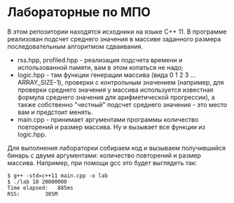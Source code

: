 # Лабораторные по МПО

В этом репозитории находятся исходники на языке C++ 11. В программе реализован
подсчет среднего значения в массиве заданного размера 
последовательным алгоритмом сдваивания.

* rss.hpp, profiled.hpp - реализация подсчета времени и использованной памяти,
вам в этом копаться не надо;
* logic.hpp - там функции генерации массива (вида 0 1 2 3 ... ARRAY_SIZE-1),
проверки с контрольным значением (например, для проверки среднего значения у массива
используется известная формула среднего значения для арифметической прогрессии),
а также собственно "честный" подсчет среднего значения - это место вам и предстоит менять.
* main.cpp - принимает аргументами программы количество повторений и размер массива.
Ну и вызывает все функции из logic.hpp.

Для выполнения лабораторки собираем код и вызываем получившийся бинарь с двумя аргументами:
количество повторений и размер массива.
Например, при помощи gcc это будет выглядеть так:

    $ g++ -std=c++11 main.cpp -o lab
    $ ./lab 10 20000000
    Time elapsed:	885ms
    RSS:		305M

